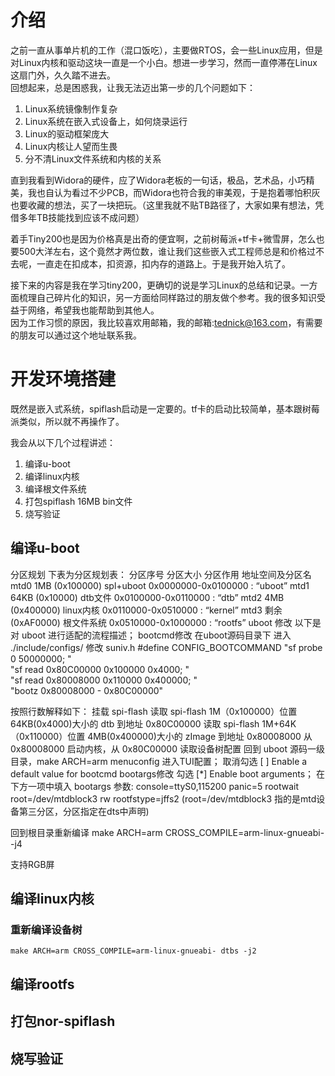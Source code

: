 # 介绍
之前一直从事单片机的工作（混口饭吃），主要做RTOS，会一些Linux应用，但是对Linux内核和驱动这块一直是一个小白。想进一步学习，然而一直停滞在Linux这扇门外，久久踏不进去。<br>
回想起来，总是困惑我，让我无法迈出第一步的几个问题如下：
1. Linux系统镜像制作复杂
2. Linux系统在嵌入式设备上，如何烧录运行
3. Linux的驱动框架庞大
4. Linux内核让人望而生畏
5. 分不清Linux文件系统和内核的关系

直到我看到Widora的硬件，应了Widora老板的一句话，极品，艺术品，小巧精美，我也自认为看过不少PCB，而Widora也符合我的审美观，于是抱着哪怕积灰也要收藏的想法，买了一块把玩。（这里我就不贴TB路径了，大家如果有想法，凭借多年TB技能找到应该不成问题）

着手Tiny200也是因为价格真是出奇的便宜啊，之前树莓派+tf卡+微雪屏，怎么也要500大洋左右，这个竟然才两位数，谁让我们这些嵌入式工程师总是和价格过不去呢，一直走在扣成本，扣资源，扣内存的道路上。于是我开始入坑了。

接下来的内容是我在学习tiny200，更确切的说是学习Linux的总结和记录。一方面梳理自己碎片化的知识，另一方面给同样路过的朋友做个参考。我的很多知识受益于网络，希望我也能帮助到其他人。<br>
因为工作习惯的原因，我比较喜欢用邮箱，我的邮箱:<tednick@163.com>，有需要的朋友可以通过这个地址联系我。

# 开发环境搭建
既然是嵌入式系统，spiflash启动是一定要的。tf卡的启动比较简单，基本跟树莓派类似，所以就不再操作了。<br>

我会从以下几个过程讲述：<br>
1. 编译u-boot<br>
2. 编译linux内核<br>
3. 编译根文件系统<br>
4. 打包spiflash 16MB bin文件<br>
5. 烧写验证<br>

## 编译u-boot
分区规划
下表为分区规划表：
分区序号 分区大小 分区作用 地址空间及分区名
mtd0 1MB (0x100000) spl+uboot 0x0000000-0x0100000 : “uboot”
mtd1 64KB (0x10000) dtb文件 0x0100000-0x0110000 : “dtb”
mtd2 4MB (0x400000) linux内核 0x0110000-0x0510000 : “kernel”
mtd3 剩余 (0xAF0000) 根文件系统 0x0510000-0x1000000 : “rootfs”
uboot 修改
以下是对 uboot 进行适配的流程描述；
bootcmd修改
在uboot源码目录下 进入 ./include/configs/
修改 suniv.h
 #define CONFIG_BOOTCOMMAND   "sf probe 0 50000000; "  \
                             "sf read 0x80C00000 0x100000 0x4000; "  \
                             "sf read 0x80008000 0x110000 0x400000; " \
                             "bootz 0x80008000 - 0x80C00000"

按照行数解释如下：
挂载 spi-flash
读取 spi-flash 1M（0x100000）位置 64KB(0x4000)大小的 dtb 到地址 0x80C00000
读取 spi-flash 1M+64K（0x110000）位置 4MB(0x400000)大小的 zImage 到地址 0x80008000
从 0x80008000 启动内核，从 0x80C00000 读取设备树配置
回到 uboot 源码一级目录，make ARCH=arm menuconfig 进入TUI配置；
取消勾选 [ ] Enable a default value for bootcmd
bootargs修改
勾选 [*] Enable boot arguments；
在下方一项中填入 bootargs 参数:
console=ttyS0,115200 panic=5 rootwait root=/dev/mtdblock3 rw rootfstype=jffs2
(root=/dev/mtdblock3 指的是mtd设备第三分区，分区指定在dts中声明)

回到根目录重新编译
    make ARCH=arm CROSS_COMPILE=arm-linux-gnueabi- -j4

支持RGB屏

## 编译linux内核

### 重新编译设备树
```
make ARCH=arm CROSS_COMPILE=arm-linux-gnueabi- dtbs -j2
```

## 编译rootfs

## 打包nor-spiflash

## 烧写验证